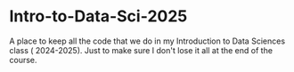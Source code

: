 # Intro-to-Data-Sci-2025
A place to keep all the code that we do in my Introduction to Data Sciences class ( 2024-2025). Just to make sure I don't lose it all at the end of the course. 
